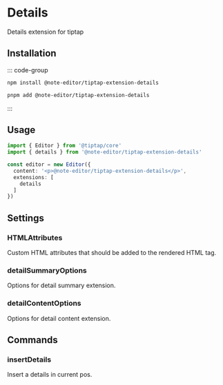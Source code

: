 # Details

Details extension for tiptap

## Installation

::: code-group

```bash [npm]
npm install @note-editor/tiptap-extension-details
```

```bash [pnpm]
pnpm add @note-editor/tiptap-extension-details
```

:::

## Usage

```ts
import { Editor } from '@tiptap/core'
import { details } from '@note-editor/tiptap-extension-details'

const editor = new Editor({
  content: '<p>@note-editor/tiptap-extension-details</p>',
  extensions: [
    details
  ]
})
```

## Settings

### HTMLAttributes

Custom HTML attributes that should be added to the rendered HTML tag.

### detailSummaryOptions

Options for detail summary extension.

### detailContentOptions

Options for detail content extension.

## Commands

### insertDetails

Insert a details in current pos.
